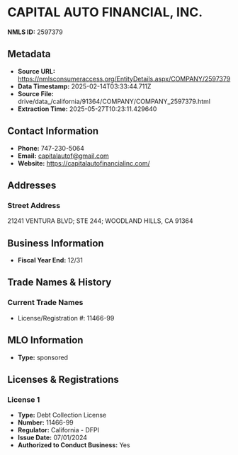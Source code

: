 # CAPITAL AUTO FINANCIAL, INC.

**NMLS ID:** 2597379

## Metadata
- **Source URL:** https://nmlsconsumeraccess.org/EntityDetails.aspx/COMPANY/2597379
- **Data Timestamp:** 2025-02-14T03:33:44.711Z
- **Source File:** drive/data_/california/91364/COMPANY/COMPANY_2597379.html
- **Extraction Time:** 2025-05-27T10:23:11.429640

## Contact Information
- **Phone:** 747-230-5064
- **Email:** capitalautof@gmail.com
- **Website:** https://capitalautofinancialinc.com/

## Addresses
### Street Address
21241 VENTURA BLVD; STE 244; WOODLAND HILLS, CA 91364

## Business Information
- **Fiscal Year End:** 12/31

## Trade Names & History
### Current Trade Names
- License/Registration #: 11466-99

## MLO Information
- **Type:** sponsored

## Licenses & Registrations

### License 1
- **Type:** Debt Collection License
- **Number:** 11466-99
- **Regulator:** California - DFPI
- **Issue Date:** 07/01/2024
- **Authorized to Conduct Business:** Yes
